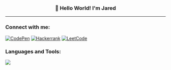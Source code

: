 <h3 align="center">👋 Hello World! I'm Jared</h3>

---
<h3 align="left">Connect with me:</h3>

[![CodePen](https://img.shields.io/badge/Codepen-000000?style=for-the-badge&logo=codepen&logoColor=white)](https://codepen.io/jrdfrln-b)
[![Hackerrank](https://img.shields.io/badge/-Hackerrank-2EC866?style=for-the-badge&logo=HackerRank&logoColor=white)](https://www.hackerrank.com/JustJared)
[![LeetCode](https://img.shields.io/badge/-LeetCode-FFA116?style=for-the-badge&logo=LeetCode&logoColor=black)](https://leetcode.com/jrdfrln-b/)

<h3 align="left">Languages and Tools:</h3>  
<p>
  <a href="https://skillicons.dev">
    <img src="https://skillicons.dev/icons?i=c,css,html,js,mysql,python" />
  </a>
</p>
